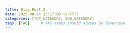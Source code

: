 ```yaml
---
title: Blog Post 2
date: 2025-08-24 13:17:00 +/-TTTT
categories: [TOP_CATEGORY, SUB_CATEGORY]
tags: [TAG]     # TAG names should always be lowercase
---
```

